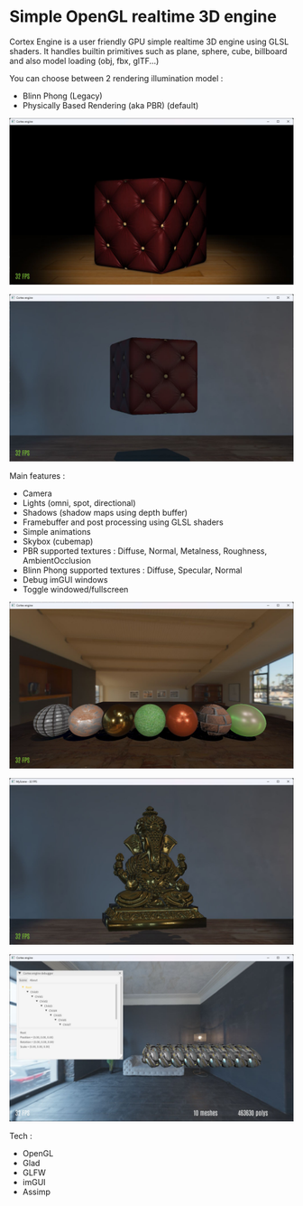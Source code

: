 # Simple OpenGL realtime 3D engine


Cortex Engine is a user friendly GPU simple realtime 3D engine using GLSL shaders.
It handles builtin primitives such as plane, sphere, cube, billboard and also model loading (obj, fbx, glTF...)


You can choose between 2 rendering illumination model :
- Blinn Phong (Legacy)
- Physically Based Rendering (aka PBR) (default)


![Screenshot](images/blinnphong_cushion.jpg)

![Screenshot](images/pbr_cushion.jpg)


Main features :
- Camera
- Lights (omni, spot, directional)
- Shadows (shadow maps using depth buffer)
- Framebuffer and post processing using GLSL shaders
- Simple animations
- Skybox (cubemap)
- PBR supported textures : Diffuse, Normal, Metalness, Roughness, AmbientOcclusion
- Blinn Phong supported textures : Diffuse, Specular, Normal
- Debug imGUI windows
- Toggle windowed/fullscreen

![Screenshot](images/pbr_spheres.jpg)

![Screenshot](images/pbr_bouddha.jpg)

![Screenshot](images/pbr_helmets.jpg)  

Tech :
- OpenGL
- Glad
- GLFW
- imGUI
- Assimp


